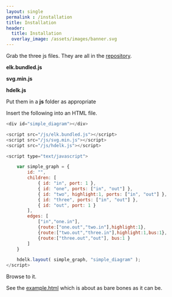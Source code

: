 ```yaml
---
layout: single
permalink : /installation
title: Installation
header:
  title: Installation
  overlay_image: /assets/images/banner.svg
---
```


Grab the three js files.  They are all in the [repository](https://github.com/davidthings/hdelk).

**elk.bundled.js**

**svg.min.js**

**hdelk.js**

Put them in a **js** folder as appropriate

Insert the following into an HTML file.

```js
<div id="simple_diagram"></div>

<script src="/js/elk.bundled.js"></script>
<script src="/js/svg.min.js"></script>
<script src="/js/hdelk.js"></script>

<script type="text/javascript">

    var simple_graph = {
        id: "",
        children: [
            { id: "in", port: 1 },
            { id: "one", ports: ["in", "out"] },
            { id: "two", highlight:1, ports: ["in", "out"] },
            { id: "three", ports: ["in", "out"] },
            { id: "out", port: 1 }
        ],
        edges: [
            ["in","one.in"],
            {route:["one.out","two.in"],highlight:1},
            {route:["two.out","three.in"],highlight:1,bus:1},
            {route:["three.out","out"], bus:1 }
        ]
    }

    hdelk.layout( simple_graph, "simple_diagram" );
</script>

```

Browse to it.

See the [example.html]({{site.baseurl}}/example.html) which is about as bare bones as it can be.




